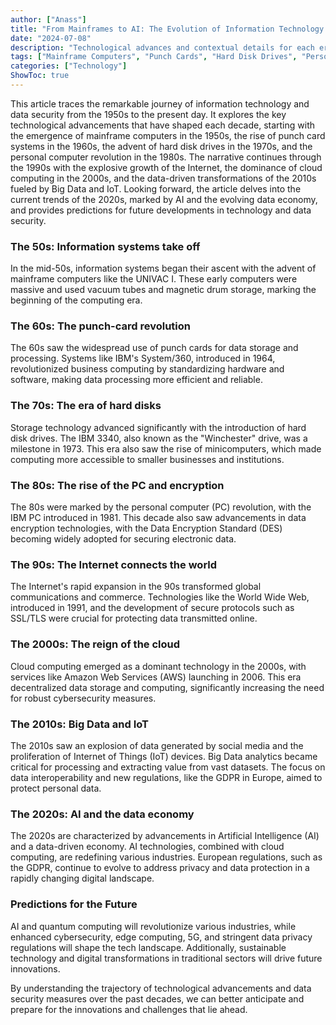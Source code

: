 ```yaml
---
author: ["Anass"]
title: "From Mainframes to AI: The Evolution of Information Technology and Data Security"
date: "2024-07-08"
description: "Technological advances and contextual details for each era."
tags: ["Mainframe Computers", "Punch Cards", "Hard Disk Drives", "Personal Computers", "Internet", "Cloud Computing", "Big Data", "Internet of Things (IoT)", "Artificial Intelligence (AI)", "Data Protection", "Future Technology"]
categories: ["Technology"]
ShowToc: true
---
```


This article traces the remarkable journey of information technology and data security from the 1950s to the present day. It explores the key technological advancements that have shaped each decade, starting with the emergence of mainframe computers in the 1950s, the rise of punch card systems in the 1960s, the advent of hard disk drives in the 1970s, and the personal computer revolution in the 1980s. The narrative continues through the 1990s with the explosive growth of the Internet, the dominance of cloud computing in the 2000s, and the data-driven transformations of the 2010s fueled by Big Data and IoT. Looking forward, the article delves into the current trends of the 2020s, marked by AI and the evolving data economy, and provides predictions for future developments in technology and data security.

<!--more-->

### The 50s: Information systems take off

In the mid-50s, information systems began their ascent with the advent of mainframe computers like the UNIVAC I. These early computers were massive and used vacuum tubes and magnetic drum storage, marking the beginning of the computing era.

### The 60s: The punch-card revolution

The 60s saw the widespread use of punch cards for data storage and processing. Systems like IBM's System/360, introduced in 1964, revolutionized business computing by standardizing hardware and software, making data processing more efficient and reliable.

### The 70s: The era of hard disks

Storage technology advanced significantly with the introduction of hard disk drives. The IBM 3340, also known as the "Winchester" drive, was a milestone in 1973. This era also saw the rise of minicomputers, which made computing more accessible to smaller businesses and institutions.

### The 80s: The rise of the PC and encryption

The 80s were marked by the personal computer (PC) revolution, with the IBM PC introduced in 1981. This decade also saw advancements in data encryption technologies, with the Data Encryption Standard (DES) becoming widely adopted for securing electronic data.

### The 90s: The Internet connects the world

The Internet's rapid expansion in the 90s transformed global communications and commerce. Technologies like the World Wide Web, introduced in 1991, and the development of secure protocols such as SSL/TLS were crucial for protecting data transmitted online.

### The 2000s: The reign of the cloud

Cloud computing emerged as a dominant technology in the 2000s, with services like Amazon Web Services (AWS) launching in 2006. This era decentralized data storage and computing, significantly increasing the need for robust cybersecurity measures.

### The 2010s: Big Data and IoT

The 2010s saw an explosion of data generated by social media and the proliferation of Internet of Things (IoT) devices. Big Data analytics became critical for processing and extracting value from vast datasets. The focus on data interoperability and new regulations, like the GDPR in Europe, aimed to protect personal data.

### The 2020s: AI and the data economy

The 2020s are characterized by advancements in Artificial Intelligence (AI) and a data-driven economy. AI technologies, combined with cloud computing, are redefining various industries. European regulations, such as the GDPR, continue to evolve to address privacy and data protection in a rapidly changing digital landscape.

### Predictions for the Future

AI and quantum computing will revolutionize various industries, while enhanced cybersecurity, edge computing, 5G, and stringent data privacy regulations will shape the tech landscape. Additionally, sustainable technology and digital transformations in traditional sectors will drive future innovations.

By understanding the trajectory of technological advancements and data security measures over the past decades, we can better anticipate and prepare for the innovations and challenges that lie ahead.
